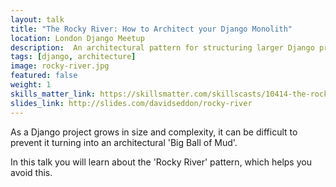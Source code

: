 ```yaml
---
layout: talk
title: "The Rocky River: How to Architect your Django Monolith"
location: London Django Meetup
description:  An architectural pattern for structuring larger Django projects.
tags: [django, architecture]
image: rocky-river.jpg
featured: false
weight: 1
skills_matter_link: https://skillsmatter.com/skillscasts/10414-the-rocky-river-how-to-architect-your-django-monolith
slides_link: http://slides.com/davidseddon/rocky-river
---
```

As a Django project grows in size and complexity, it can be difficult to prevent it turning into an architectural 'Big Ball of Mud'.

In this talk you will learn about the 'Rocky River' pattern, which helps you avoid this.
